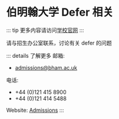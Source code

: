 # 伯明翰大学 Defer 相关

::: tip
更多内容请访问[学校官网](https://intranet.birmingham.ac.uk/student/student-hub/solution.aspx?nodeId=3210)
:::

请与招生办公室联系，讨论有关 defer 的问题

::: details 了解更多
邮箱: 
* admissions@bham.ac.uk

电话: 
* +44 (0)121 415 8900  
* +44 (0)121 414 5488

Website: [Admissions](http://www.birmingham.ac.uk/university/professional/external/admissions/index.aspx)
:::